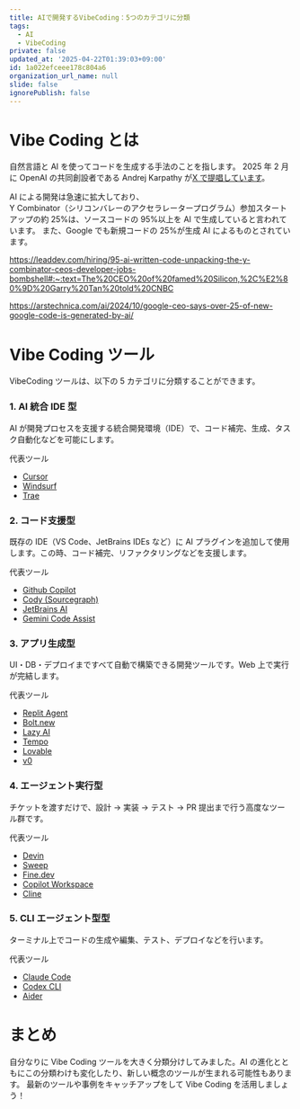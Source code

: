 ```yaml
---
title: AIで開発するVibeCoding：5つのカテゴリに分類
tags:
  - AI
  - VibeCoding
private: false
updated_at: '2025-04-22T01:39:03+09:00'
id: 1a022efceee178c804a6
organization_url_name: null
slide: false
ignorePublish: false
---
```


# Vibe Coding とは

自然言語と AI を使ってコードを生成する手法のことを指します。
2025 年 2 月に OpenAI の共同創設者である Andrej Karpathy が[X で提唱しています](https://x.com/karpathy/status/1886192184808149383)。

AI による開発は急速に拡大しており、  
Y Combinator（シリコンバレーのアクセラレータープログラム）参加スタートアップの約 25%は、ソースコードの 95%以上を AI で生成していると言われています。 また、Google でも新規コードの 25%が生成 AI によるものとされています。

https://leaddev.com/hiring/95-ai-written-code-unpacking-the-y-combinator-ceos-developer-jobs-bombshell#:~:text=The%20CEO%20of%20famed%20Silicon,%2C%E2%80%9D%20Garry%20Tan%20told%20CNBC

https://arstechnica.com/ai/2024/10/google-ceo-says-over-25-of-new-google-code-is-generated-by-ai/

# Vibe Coding ツール

VibeCoding ツールは、以下の 5 カテゴリに分類することができます。

### 1. AI 統合 IDE 型

AI が開発プロセスを支援する統合開発環境（IDE）で、コード補完、生成、タスク自動化などを可能にします。

代表ツール

- [Cursor](https://www.cursor.com/en)
- [Windsurf](https://windsurf.com/editor)
- [Trae](https://traeide.com/)

### 2. コード支援型

既存の IDE（VS Code、JetBrains IDEs など）に AI プラグインを追加して使用します。この時、コード補完、リファクタリングなどを支援します。

代表ツール

- [Github Copilot](https://github.com/features/copilot)
- [Cody (Sourcegraph)](https://sourcegraph.com/cody)
- [JetBrains AI](https://www.jetbrains.com/ai/)
- [Gemini Code Assist](https://codeassist.google/)

### 3. アプリ生成型

UI・DB・デプロイまですべて自動で構築できる開発ツールです。Web 上で実行が完結します。

代表ツール

- [Replit Agent](https://replit.com/?utm_source=chatgpt.com)
- [Bolt.new](https://bolt.new/)
- [Lazy AI](https://getlazy.ai/)
- [Tempo](https://www.tempo.new/)
- [Lovable](https://lovable.dev/)
- [v0](https://v0.dev/)

### 4. エージェント実行型

チケットを渡すだけで、設計 → 実装 → テスト → PR 提出まで行う高度なツール群です。

代表ツール

- [Devin](https://devin.ai/)
- [Sweep](https://github.com/sweepai)
- [Fine.dev](https://www.fine.dev/)
- [Copilot Workspace](https://githubnext.com/projects/copilot-workspace)
- [Cline](https://cline.bot/?utm_source=chatgpt.com)

### 5. CLI エージェント型型

ターミナル上でコードの生成や編集、テスト、デプロイなどを行います。

代表ツール

- [Claude Code](https://docs.anthropic.com/ja/docs/agents-and-tools/claude-code/overview)
- [Codex CLI](https://github.com/openai/codex)
- [Aider](https://aider.chat/)

# まとめ

自分なりに Vibe Coding ツールを大きく分類分けしてみました。AI の進化とともにこの分類わけも変化したり、新しい概念のツールが生まれる可能性もあります。
最新のツールや事例をキャッチアップをして Vibe Coding を活用しましょう！
